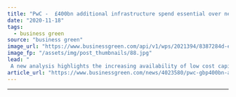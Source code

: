 ```yaml
---
title: "PwC -  £400bn additional infrastructure spend essential over next decade to reach Net Zero goal"
date: "2020-11-18"
tags: 
  - business green
source: "business green"
image_url: "https://www.businessgreen.com/api/v1/wps/2021394/8387284d-ec3c-4c58-8ebb-36c04479a414/4/offshore-wind-farm-185x114.jpg"
image_fp: "/assets/img/post_thumbnails/88.jpg"
lead: "
 A new analysis highlights the increasing availability of low cost capital for net zero technology and infrastructure, but calls for a clearer policy framework to attract it ..."
article_url: "https://www.businessgreen.com/news/4023580/pwc-gbp400bn-additional-infrastructure-spend-essential-decade-reach-net-zero-goal"
---
```


---
